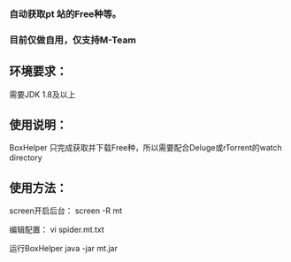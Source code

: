 ### 自动获取pt 站的Free种等。
### 目前仅做自用，仅支持M-Team

## 环境要求：
需要JDK 1.8及以上

## 使用说明：
BoxHelper 只完成获取并下载Free种，所以需要配合Deluge或rTorrent的watch directory

## 使用方法：
screen开启后台：
screen -R mt

编辑配置：
vi spider.mt.txt

运行BoxHelper
java -jar mt.jar
